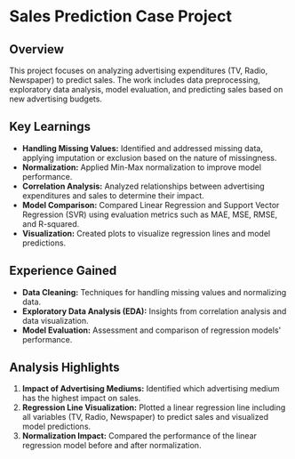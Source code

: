 # Sales Prediction Case Project

## Overview
This project focuses on analyzing advertising expenditures (TV, Radio, Newspaper) to predict sales. The work includes data preprocessing, exploratory data analysis, model evaluation, and predicting sales based on new advertising budgets.

## Key Learnings

- **Handling Missing Values:** Identified and addressed missing data, applying imputation or exclusion based on the nature of missingness.
- **Normalization:** Applied Min-Max normalization to improve model performance.
- **Correlation Analysis:** Analyzed relationships between advertising expenditures and sales to determine their impact.
- **Model Comparison:** Compared Linear Regression and Support Vector Regression (SVR) using evaluation metrics such as MAE, MSE, RMSE, and R-squared.
- **Visualization:** Created plots to visualize regression lines and model predictions.

## Experience Gained

- **Data Cleaning:** Techniques for handling missing values and normalizing data.
- **Exploratory Data Analysis (EDA):** Insights from correlation analysis and data visualization.
- **Model Evaluation:** Assessment and comparison of regression models' performance.

## Analysis Highlights

1. **Impact of Advertising Mediums:** Identified which advertising medium has the highest impact on sales.
2. **Regression Line Visualization:** Plotted a linear regression line including all variables (TV, Radio, Newspaper) to predict sales and visualized model predictions.
3. **Normalization Impact:** Compared the performance of the linear regression model before and after normalization.

